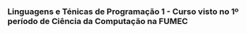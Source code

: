 ### Linguagens e Ténicas de Programação 1 - Curso visto no 1º período de Ciência da Computação na FUMEC
